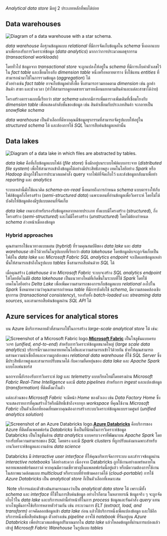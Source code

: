 _Analytical data store_ มีอยู่ 2 ประเภทหลักที่พบได้บ่อย
## Data warehouses

![Diagram of a data warehouse with a star schema.](https://learn.microsoft.com/en-us/training/wwl-data-ai/examine-components-of-modern-data-warehouse/media/data-warehouse.png)

_data warehouse_ คือฐานข้อมูลแบบ _relational_ ที่มีการจัดเก็บข้อมูลใน _schema_ ซึ่งออกแบบมาเพื่อรองรับการวิเคราะห์ข้อมูล (_data analytics_) มากกว่าการประมวลผลธุรกรรม (_transactional workloads_)

โดยทั่วไป ข้อมูลจาก _transactional store_ จะถูกแปลงให้อยู่ใน _schema_ ที่มีการเก็บค่าตัวเลขไว้ใน _fact table_ และเชื่อมโยงกับ _dimension table_ หนึ่งหรือหลายตาราง ซึ่งใช้แทน _entities_ ที่สามารถนำมาใช้ในการรวมข้อมูล (_aggregation_) ได้  
ตัวอย่างเช่น _fact table_ อาจเก็บข้อมูลคำสั่งซื้อ ซึ่งสามารถรวมยอดตาม _dimension_ เช่น ลูกค้า สินค้า สาขา และช่วงเวลา (ทำให้สามารถดูยอดขายรวมรายเดือนแยกตามสินค้าและแต่ละสาขาได้ง่าย)

โครงสร้างตารางแบบนี้เรียกว่า _star schema_ แต่หากมีการเพิ่มตารางเพิ่มเติมที่เชื่อมโยงกับ _dimension table_ เพื่อแสดงลำดับชั้นของข้อมูล เช่น สินค้าเชื่อมกับประเภทสินค้า จะกลายเป็น _snowflake schema_

_data warehouse_ เป็นตัวเลือกที่ดีหากคุณมีข้อมูลธุรกรรมที่สามารถจัดรูปแบบให้อยู่ใน _structured schema_ ได้ และต้องการใช้ _SQL_ ในการสืบค้นข้อมูลเหล่านั้น

## Data lakes

![Diagram of a data lake in which files are abstracted by tables.](https://learn.microsoft.com/en-us/training/wwl-data-ai/examine-components-of-modern-data-warehouse/media/data-lake.png)

_data lake_ คือที่เก็บข้อมูลแบบไฟล์ (_file store_) ซึ่งมักอยู่บนระบบไฟล์แบบกระจาย (_distributed file system_) เพื่อให้สามารถเข้าถึงข้อมูลได้อย่างมีประสิทธิภาพสูง เทคโนโลยีอย่าง _Spark_ หรือ _Hadoop_ มักถูกใช้ในการประมวลผลคำสั่ง query จากไฟล์ที่จัดเก็บไว้ และส่งข้อมูลกลับมาเพื่อทำ _reporting_ และ _analytics_

ระบบเหล่านี้มักใช้แนวคิด _schema-on-read_ ซึ่งหมายถึงการกำหนด _schema_ แบบตารางให้กับไฟล์ข้อมูลกึ่งโครงสร้าง (_semi-structured data_) เฉพาะตอนที่อ่านข้อมูลเพื่อวิเคราะห์ โดยไม่ได้บังคับให้ข้อมูลต้องมีรูปแบบตอนที่จัดเก็บ  

_data lake_ เหมาะสำหรับรองรับข้อมูลหลากหลายประเภท ทั้งแบบมีโครงสร้าง (_structured_), กึ่งโครงสร้าง (_semi-structured_) และไม่มีโครงสร้าง (_unstructured_) โดยไม่ต้องกำหนด _schema_ ล่วงหน้าเมื่อลงข้อมูล

### Hybrid approaches

คุณสามารถใช้แนวทางแบบผสม (_hybrid_) ที่รวมคุณสมบัติของ _data lake_ และ _data warehouse_ เข้าไว้ด้วยกันในรูปแบบที่เรียกว่า _data lakehouse_ โดยข้อมูลดิบจะถูกจัดเก็บเป็นไฟล์ใน _data lake_ และ _Microsoft Fabric SQL analytics endpoint_ จะเปิดเผยข้อมูลเหล่านั้นให้สามารถเข้าถึงในรูปแบบ _tables_ ซึ่งสามารถสืบค้นด้วย _SQL_ ได้

เมื่อคุณสร้าง _Lakehouse_ ด้วย _Microsoft Fabric_ ระบบจะสร้าง _SQL analytics endpoint_ ให้โดยอัตโนมัติ _data lakehouse_ เป็นแนวทางใหม่ที่เกิดขึ้นในระบบที่ใช้ _Spark_ โดยใช้เทคโนโลยีอย่าง _Delta Lake_ เพื่อเพิ่มความสามารถของการเก็บข้อมูลแบบ _relational_ ลงไปใน _Spark_ ซึ่งหมายความว่าคุณสามารถกำหนด _table_ ที่มีการบังคับใช้ _schema_, มีความสอดคล้องเชิงธุรกรรม (_transactional consistency_), รองรับทั้ง _batch-loaded_ และ _streaming data sources_, และสามารถสืบค้นข้อมูลผ่าน _SQL API_ ได้

## Azure services for analytical stores

บน Azure มีบริการหลายตัวที่สามารถใช้ในการสร้าง _large-scale analytical store_ ได้ เช่น:

![Screenshot of a Microsoft Fabric logo.](https://learn.microsoft.com/en-us/training/wwl-data-ai/examine-components-of-modern-data-warehouse/media/fabric-icon.png)**[Microsoft Fabric](https://www.microsoft.com/microsoft-fabric)** เป็นโซลูชันแบบครบวงจร (_unified, end-to-end_) สำหรับการวิเคราะห์ข้อมูลขนาดใหญ่ (_large scale data analytics_) บริการนี้รวมเอาหลายเทคโนโลยีและความสามารถเข้าไว้ด้วยกัน ช่วยให้คุณสามารถผสานความน่าเชื่อถือและความถูกต้องของ _relational data warehouse_ ที่ใช้ _SQL Server_ ซึ่งมีประสิทธิภาพสูงและสามารถปรับขนาดได้ กับความยืดหยุ่นของ _data lake_ และ _Apache Spark_ แบบโอเพ่นซอร์ส

นอกจากนี้ยังรองรับการวิเคราะห์ _log_ และ _telemetry_ แบบเรียลไทม์โดยตรงผ่าน _Microsoft Fabric Real-Time Intelligence_ และมี _data pipelines_ สำหรับการ _ingest_ และแปลงข้อมูล (_transformation_) ที่ติดตั้งมาในตัว

แต่ละส่วนของ _Microsoft Fabric_ จะมีหน้า _Home_ ของตัวเอง เช่น _Data Factory Home_ ซึ่งจะแสดงรายการที่คุณสร้างไว้หรือมีสิทธิ์เข้าถึงจากทุก _workspace_ ที่คุณใช้งาน _Microsoft Fabric_ เป็นตัวเลือกที่ยอดเยี่ยมหากคุณต้องการสร้างระบบวิเคราะห์ข้อมูลแบบรวมศูนย์ (_unified analytics solution_)

![Screenshot of an Azure Databricks logo.](https://learn.microsoft.com/en-us/training/wwl-data-ai/examine-components-of-modern-data-warehouse/media/azure-databricks.png)**[Azure Databricks](https://azure.microsoft.com/services/databricks)** คือบริการของ Azure ที่ติดตั้งแพลตฟอร์ม _Databricks_ ซึ่งเป็นที่นิยมในการวิเคราะห์ข้อมูล  
Databricks เป็นโซลูชันด้าน _data analytics_ แบบครบวงจรที่พัฒนาบน _Apache Spark_ โดยรองรับทั้งความสามารถของ _SQL_ โดยตรง และมี _Spark clusters_ ที่ถูกปรับแต่งมาเฉพาะสำหรับงานวิเคราะห์ข้อมูลและงานด้าน _data science_

Databricks มี _interactive user interface_ ที่ให้คุณบริหารจัดการระบบ และสำรวจข้อมูลผ่าน _interactive notebooks_ ได้อย่างสะดวก เนื่องจาก Databricks ถูกใช้งานอย่างแพร่หลายในหลายแพลตฟอร์มคลาวด์ หากคุณมีความเชี่ยวชาญในแพลตฟอร์มนี้อยู่แล้ว หรือมีความต้องการใช้งานในสภาพแวดล้อมแบบ _multicloud_ หรือระบบที่ย้ายข้ามคลาวด์ได้ (_cloud-portable_) การใช้ _Azure Databricks_ เป็น _analytical store_ ก็เป็นตัวเลือกที่เหมาะสม

 Note
	บริการแต่ละตัวข้างต้นสามารถมองว่าเป็น _analytical data store_ ได้ เพราะมีทั้ง _schema_ และ _interface_ ที่ใช้ในการสืบค้นข้อมูล อย่างไรก็ตาม ในหลายกรณี ข้อมูลจริง ๆ จะถูกจัดเก็บไว้ใน _data lake_ และบริการเหล่านี้ทำหน้าที่ในการ _process_ ข้อมูลและรันคำสั่ง _query_ แทน บางโซลูชันอาจใช้บริการหลายตัวร่วมกัน เช่น กระบวนการ _ELT (extract, load, and transform)_ อาจคัดลอกข้อมูลเข้า _data lake_ ก่อน แล้วใช้บริการหนึ่งเพื่อแปลงข้อมูล และใช้อีกบริการหนึ่งเพื่อสืบค้นข้อมูล  ตัวอย่างเช่น _pipeline_ อาจใช้ _notebook_ ที่รันอยู่บน _Azure Databricks_ เพื่อประมวลผลข้อมูลปริมาณมากใน _data lake_ แล้วโหลดข้อมูลที่ผ่านการแปลงแล้วเข้าสู่ _Microsoft Fabric Warehouse_ ในรูปแบบ _tables_
